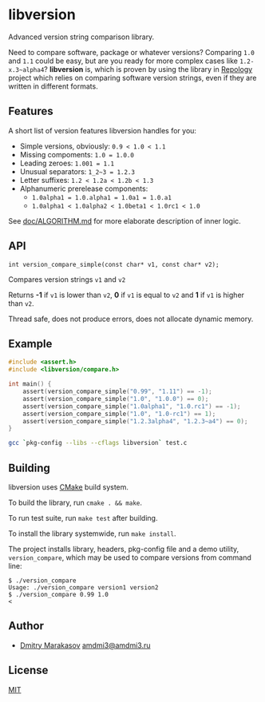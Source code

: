 # libversion

Advanced version string comparison library.

Need to compare software, package or whatever versions? Comparing
```1.0``` and ```1.1``` could be easy, but are you ready for more
complex cases like ```1.2-x.3~alpha4```? **libversion** is, which
is proven by using the library in [Repology](https://repology.org/)
project which relies on comparing software version strings, even
if they are written in different formats.

## Features

A short list of version features libversion handles for you:

* Simple versions, obviously: ```0.9 < 1.0 < 1.1```
* Missing compoments: ```1.0 = 1.0.0```
* Leading zeroes: ```1.001 = 1.1```
* Unusual separators: ```1_2~3 = 1.2.3```
* Letter suffixes: ```1.2 < 1.2a < 1.2b < 1.3```
* Alphanumeric prerelease components:
  * ```1.0alpha1 = 1.0.alpha1 = 1.0a1 = 1.0.a1```
  * ```1.0alpha1 < 1.0alpha2 < 1.0beta1 < 1.0rc1 < 1.0```

See [doc/ALGORITHM.md](doc/ALGORITHM.md) for more elaborate description
of inner logic.

## API

```
int version_compare_simple(const char* v1, const char* v2);
```

Compares version strings ```v1``` and ```v2```

Returns **-1** if ```v1``` is lower than ```v2```, **0** if ```v1``` is equal to ```v2``` and **1** if ```v1``` is higher than ```v2```.

Thread safe, does not produce errors, does not allocate dynamic memory.

## Example

```c
#include <assert.h>
#include <libversion/compare.h>

int main() {
    assert(version_compare_simple("0.99", "1.11") == -1);
    assert(version_compare_simple("1.0", "1.0.0") == 0);
    assert(version_compare_simple("1.0alpha1", "1.0.rc1") == -1);
    assert(version_compare_simple("1.0", "1.0-rc1") == 1);
    assert(version_compare_simple("1.2.3alpha4", "1.2.3~a4") == 0);
}
```

```sh
gcc `pkg-config --libs --cflags libversion` test.c
```

## Building

libversion uses [CMake](https://cmake.org/) build system.

To build the library, run ```cmake . && make```.

To run test suite, run ```make test``` after building.

To install the library systemwide, run ```make install```.

The project installs library, headers, pkg-config file and a demo utility, ```version_compare```, which may be used to compare versions from command line:

```
$ ./version_compare
Usage: ./version_compare version1 version2
$ ./version_compare 0.99 1.0
<
```

## Author

* [Dmitry Marakasov](https://github.com/AMDmi3) <amdmi3@amdmi3.ru>

## License

[MIT](COPYING)
